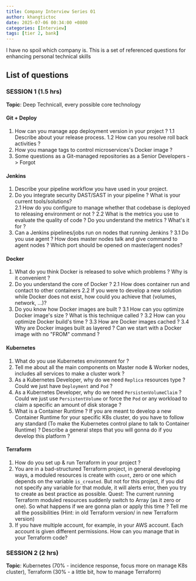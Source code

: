 ```yaml
---
title: Company Interview Series 01
author: khangtictoc
date: 2025-07-06 00:34:00 +0800
categories: [Interview]
tags: [tier 2, bank]
---
```


I have no spoil which company is. This is a set of referenced questions for enhancing personal technical skills

## List of questions

### SESSION 1 (1.5 hrs)

**Topic**: Deep Technicall, every possible core technology

#### Git + Deploy

1. How can you manage app deployment version in your project ? 
   1.1 Describe about your release process. 
   1.2 How can you resolve roll back activities ? 
2. How you manage tags to control microservices's Docker image ? 
3. Some questions as a Git-managed repositories as a Senior Developers -> Forgot 

#### Jenkins

1. Describe your pipeline workflow you have used in your project. 
2. Do you integrate security DAST/SAST in your pipeline ? What is your current tools/solutions?  
   2.1 How do you configure to manage whether that codebase is deployed to releasing environment or not  ? 
   2.2 What is the metrics you use to evaluate the quality of code ? Do you understand the metrics ? What's it for ? 
3. Can a Jenkins pipelines/jobs run on nodes that running Jenkins ? 
   3.1 Do you use agent ? How does master nodes talk and give command to agent nodes ? Which port should be opened on master/agent nodes?

#### Docker 

1. What do you think Docker is released to solve which problems ? Why is it convenient ? 
2. Do you understand the core of Docker ? 
   2.1 How does container run and contact to other containers
   2.2 If you were to develop a new solution while Docker does not exist, how could you achieve that (volumes, network, ...)? 
3. Do you know how Docker images are built ? 
   3.1 How can you optimize Docker image's size ? What is this technique called ? 
   3.2 How can you optimize Docker build's time ? 
   3.3 How are Docker images cached ? 
   3.4 Why are Docker images built as layered ? Can we start with a Docker image with no "FROM" command ?

#### Kubernetes

1. What do you use Kubernetes environment for ? 
3. Tell me about all the main components on Master node & Worker nodes, includes all services to make a cluster work ? 
4. As a Kubernetes Developer, why do we need `Replica` resources type ? Could we just have `Deployment` and `Pod` ?
5. As a Kubernetes Developer, why do we need `PersistenVolumeClaim` ? Could we just use `PersistentVolume` or force the `Pod` or any workload to claim a specific an amount of disk storage ? 
6. What is a Container Runtime ? If you are meant to develop a new Container Runtime for your specific K8s cluster, do you have to follow any standard (To make the Kubernetes control plane to talk to Container Runtime) ? Describe a general steps that you will gonna do if you develop this platform ? 

#### Terraform 

1. How do you set up & run Terraform in your project ? 
2. You are in a bad-structured Terraform project, in general developing ways, a moduled resources is create with `count`, zero or one which depends on the variable `is_created`. But not for this project, if you did not specify any variable for that module, it will alerts error, then you try to create as best practice as possible.
Quest: The current running Terraform moduled resources suddenly switch to Array (as it zero or one). So what happens if we are gonna plan or apply this time ? Tell me all the possibilities (Hint: in old Terraform version/ in new Terraform version)
3. If you have multiple account, for example, in your AWS account. Each account is given different permissions. How can you manage that in your Terraform code? 

### SESSION 2 (2 hrs)

**Topic**: Kubernetes (70% - incidence response, focus more on manage K8s cluster), Terraform (30% - a little bit, how to manage Terraform)
